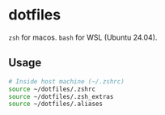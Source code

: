 # dotfiles

`zsh` for macos.
`bash` for WSL (Ubuntu 24.04).

## Usage

```sh
# Inside host machine (~/.zshrc)
source ~/dotfiles/.zshrc
source ~/dotfiles/.zsh_extras
source ~/dotfiles/.aliases
```
